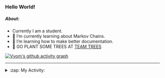 ### Hello World!

##### About:
- Currently I am a student.
- 🌱 I’m currently learning about Markov Chains.
- 🌱 I’m learning how to make better documentation.
- 🌱 GO PLANT SOME TREES AT [TEAM TREES](https://teamtrees.org/)

[![Vyom's github activity graph](https://activity-graph.herokuapp.com/graph?username=Vyvy-vi)](https://github.com/ashutosh00710/github-readme-activity-graph)

---
<details>
  <summary>:zap: My Activity:</summary>
  
<!--START_SECTION:waka-->
![Code Time](http://img.shields.io/badge/Code%20Time-796%20hrs%207%20mins-blue)

**I'm a Night 🦉** 

```text
🌞 Morning    69 commits     ██░░░░░░░░░░░░░░░░░░░░░░░   9.21% 
🌆 Daytime    168 commits    █████░░░░░░░░░░░░░░░░░░░░   22.43% 
🌃 Evening    255 commits    ████████░░░░░░░░░░░░░░░░░   34.05% 
🌙 Night      257 commits    ████████░░░░░░░░░░░░░░░░░   34.31%

```
📅 **I'm Most Productive on Sunday** 

```text
Monday       69 commits     ██░░░░░░░░░░░░░░░░░░░░░░░   9.21% 
Tuesday      129 commits    ████░░░░░░░░░░░░░░░░░░░░░   17.22% 
Wednesday    117 commits    ████░░░░░░░░░░░░░░░░░░░░░   15.62% 
Thursday     106 commits    ███░░░░░░░░░░░░░░░░░░░░░░   14.15% 
Friday       101 commits    ███░░░░░░░░░░░░░░░░░░░░░░   13.48% 
Saturday     77 commits     ██░░░░░░░░░░░░░░░░░░░░░░░   10.28% 
Sunday       150 commits    █████░░░░░░░░░░░░░░░░░░░░   20.03%

```


📊 **This Week I Spent My Time On** 

```text
🔥 Editors: 
VS Code                  2 hrs 16 mins       ████████████████████████░   98.15% 
Vim                      2 mins              ░░░░░░░░░░░░░░░░░░░░░░░░░   1.85%

🐱‍💻 Projects: 
Quiz-bot                 51 mins             █████████░░░░░░░░░░░░░░░░   37.24% 
blog                     43 mins             ███████░░░░░░░░░░░░░░░░░░   31.0% 
62864373                 18 mins             ███░░░░░░░░░░░░░░░░░░░░░░   13.6% 
praise_backend_js        13 mins             ██░░░░░░░░░░░░░░░░░░░░░░░   9.74% 
discord-bot-army         10 mins             ██░░░░░░░░░░░░░░░░░░░░░░░   7.68%

```


 Last Updated on 21/05/2022 05:04:44 UTC
<!--END_SECTION:waka-->
</details>
